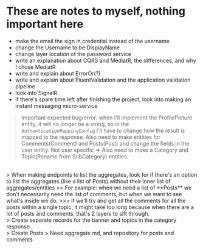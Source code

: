 # These are notes to myself, nothing important here

- make the email the sign in credential instead of the username
- change the Username to be DisplayName
- change layer location of the password service
- write an explanation about CQRS and MediatR, the differences, and why I chose MediatR
- write and explain about ErrorOr(?)
- write and explain about FluentValidation and the application validation pipeline
- look into SignalR
- if there's spare time left after finishing the project, look into making an instant messaging micro-service

> Important expected bug/error: when I'll implement the ProfilePicture entity, it will no longer be a string, so in the `AuthenticationMappingConfig` I'll have to change how the result is mapped to the response.
> Also need to make entities for Comments(Comment) and Posts(Post) and change the fields in the user entity.
> Not user specific => Also need to make a Category and Topic(Rename from SubCategory) entities.
</br>
> When making endpoints to list the aggregates, look for if there's an option to list the aggregates (like a list of Posts) without their inner list of aggregates/entities
>> For example: when we need a list of **Posts** we don't necessarily need the list of comments, but when we want to see what's inside we do.
>>> if we'll try and get all the comments for all the posts within a single topic, it might take too long because when there are a lot of posts and comments, that's 2 layers to sift through.
</br>
> Create separate records for the banner and topics in the category response
</br>
> Create Posts
> Need aggregate md, and repository for posts and comments